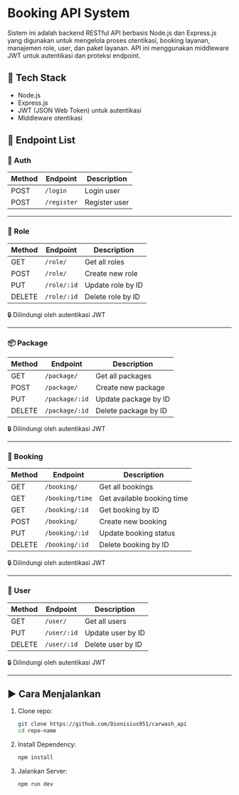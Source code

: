 # Booking API System

Sistem ini adalah backend RESTful API berbasis Node.js dan Express.js yang digunakan untuk mengelola proses otentikasi, booking layanan, manajemen role, user, dan paket layanan. API ini menggunakan middleware JWT untuk autentikasi dan proteksi endpoint.

## 🔧 Tech Stack

- Node.js
- Express.js
- JWT (JSON Web Token) untuk autentikasi
- Middleware otentikasi


## 📌 Endpoint List

### 🔐 Auth

| Method | Endpoint        | Description      |
|--------|------------------|------------------|
| POST   | `/login`         | Login user       |
| POST   | `/register`      | Register user    |

---

### 👥 Role

| Method | Endpoint       | Description         |
|--------|----------------|---------------------|
| GET    | `/role/`       | Get all roles       |
| POST   | `/role/`       | Create new role     |
| PUT    | `/role/:id`    | Update role by ID   |
| DELETE | `/role/:id`    | Delete role by ID   |

🔒 Dilindungi oleh autentikasi JWT

---

### 📦 Package

| Method | Endpoint         | Description            |
|--------|------------------|------------------------|
| GET    | `/package/`      | Get all packages       |
| POST   | `/package/`      | Create new package     |
| PUT    | `/package/:id`   | Update package by ID   |
| DELETE | `/package/:id`   | Delete package by ID   |

🔒 Dilindungi oleh autentikasi JWT

---

### 📅 Booking

| Method | Endpoint           | Description                |
|--------|--------------------|----------------------------|
| GET    | `/booking/`        | Get all bookings           |
| GET    | `/booking/time`    | Get available booking time |
| GET    | `/booking/:id`     | Get booking by ID          |
| POST   | `/booking/`        | Create new booking         |
| PUT    | `/booking/:id`     | Update booking status      |
| DELETE | `/booking/:id`     | Delete booking by ID       |

🔒 Dilindungi oleh autentikasi JWT

---

### 👤 User

| Method | Endpoint       | Description         |
|--------|----------------|---------------------|
| GET    | `/user/`       | Get all users       |
| PUT    | `/user/:id`    | Update user by ID   |
| DELETE | `/user/:id`    | Delete user by ID   |

🔒 Dilindungi oleh autentikasi JWT

---

## ▶️ Cara Menjalankan

1. Clone repo:
   ```bash
   git clone https://github.com/Dionisius951/carwash_api
   cd repo-name
2. Install Dependency:
   ```bash
   npm install
3. Jalankan Server:
   ```bash
   npm run dev


